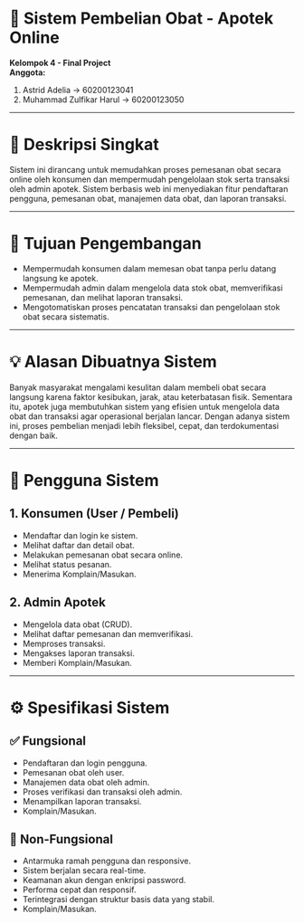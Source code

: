 # 💊 Sistem Pembelian Obat - Apotek Online

**Kelompok 4 - Final Project**  
**Anggota:**  
1. Astrid Adelia -> 60200123041
2. Muhammad Zulfikar Harul -> 60200123050

---

# 📌 Deskripsi Singkat
Sistem ini dirancang untuk memudahkan proses pemesanan obat secara online oleh konsumen dan mempermudah pengelolaan stok serta transaksi oleh admin apotek. Sistem berbasis web ini menyediakan fitur pendaftaran pengguna, pemesanan obat, manajemen data obat, dan laporan transaksi.

---

# 🎯 Tujuan Pengembangan
- Mempermudah konsumen dalam memesan obat tanpa perlu datang langsung ke apotek.
- Mempermudah admin dalam mengelola data stok obat, memverifikasi pemesanan, dan melihat laporan transaksi.
- Mengotomatiskan proses pencatatan transaksi dan pengelolaan stok obat secara sistematis.

---

# 💡 Alasan Dibuatnya Sistem
Banyak masyarakat mengalami kesulitan dalam membeli obat secara langsung karena faktor kesibukan, jarak, atau keterbatasan fisik. Sementara itu, apotek juga membutuhkan sistem yang efisien untuk mengelola data obat dan transaksi agar operasional berjalan lancar. Dengan adanya sistem ini, proses pembelian menjadi lebih fleksibel, cepat, dan terdokumentasi dengan baik.

---

# 👥 Pengguna Sistem
## 1. Konsumen (User / Pembeli)
- Mendaftar dan login ke sistem.
- Melihat daftar dan detail obat.
- Melakukan pemesanan obat secara online.
- Melihat status pesanan.
- Menerima Komplain/Masukan.

## 2. Admin Apotek
- Mengelola data obat (CRUD).
- Melihat daftar pemesanan dan memverifikasi.
- Memproses transaksi.
- Mengakses laporan transaksi.
- Memberi Komplain/Masukan.

---

# ⚙️ Spesifikasi Sistem

## ✅ Fungsional
- Pendaftaran dan login pengguna.
- Pemesanan obat oleh user.
- Manajemen data obat oleh admin.
- Proses verifikasi dan transaksi oleh admin.
- Menampilkan laporan transaksi.
- Komplain/Masukan.

## 🚀 Non-Fungsional
- Antarmuka ramah pengguna dan responsive.
- Sistem berjalan secara real-time.
- Keamanan akun dengan enkripsi password.
- Performa cepat dan responsif.
- Terintegrasi dengan struktur basis data yang stabil.
- Komplain/Masukan.

